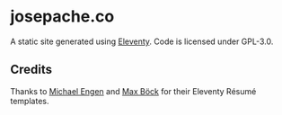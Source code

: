# josepache.co

A static site generated using [Eleventy](https://www.11ty.dev). Code is licensed under GPL-3.0.

## Credits

Thanks to [Michael Engen](https://michaelengen.com/posts/my-eleventy-resume/) and [Max Böck](https://mxb.dev/blog/eleventy-resume-builder/) for their Eleventy Résumé templates.

